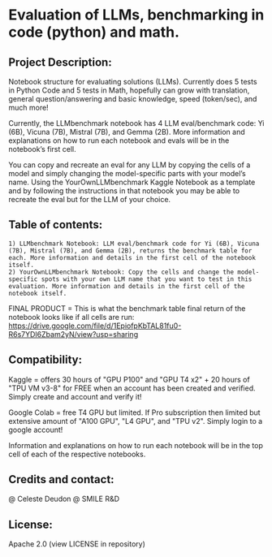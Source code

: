 # Evaluation of LLMs, benchmarking in code (python) and math.


## Project Description: 

Notebook structure for evaluating solutions (LLMs). Currently does 5 tests in Python Code and 5 tests in Math, hopefully can grow with translation, general question/answering and basic knowledge, speed (token/sec), and much more! 

Currently, the LLMbenchmark notebook has 4 LLM eval/benchmark code: Yi (6B), Vicuna (7B), Mistral (7B), and Gemma (2B). More information and explanations on how to run each notebook and evals will be in the notebook’s first cell. 

You can copy and recreate an eval for any LLM by copying the cells of a model and simply changing the model-specific parts with your model’s name. Using the YourOwnLLMbenchmark Kaggle Notebook as a template and by following the instructions in that notebook you may be able to recreate the eval but for the LLM of your choice. 


## Table of contents:

	1) LLMbenchmark Notebook: LLM eval/benchmark code for Yi (6B), Vicuna (7B), Mistral (7B), and Gemma (2B), returns the benchmark table for each. More information and details in the first cell of the notebook itself. 
	2) YourOwnLLMbenchmark Notebook: Copy the cells and change the model-specific spots with your own LLM name that you want to test in this evaluation. More information and details in the first cell of the notebook itself. 

FINAL PRODUCT = This is what the benchmark table final return of the notebook looks like if all cells are run:
https://drive.google.com/file/d/1EpiofpKbTAL81fu0-R6s7YDI6Zbam2yN/view?usp=sharing



## Compatibility:

Kaggle = offers 30 hours of "GPU P100" and "GPU T4 x2" + 20 hours of "TPU VM v3-8" for FREE when an account has been created and verified. Simply create and account and verify it! 

Google Colab = free T4 GPU but limited. If Pro subscription then limited but extensive amount of "A100 GPU", "L4 GPU", and "TPU v2". Simply login to a google account!

Information and explanations on how to run each notebook will be in the top cell of each of the respective notebooks. 



## Credits and contact: 

@ Celeste Deudon 
@ SMILE R&D



## License:

Apache 2.0 (view LICENSE in repository)